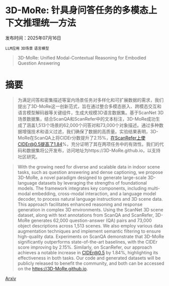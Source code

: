 # 3D-MoRe: 针具身问答任务的多模态上下文推理统一方法

发布时间：2025年07月16日

`LLM应用` `3D场景` `语言模型`

> 3D-MoRe: Unified Modal-Contextual Reasoning for Embodied Question Answering

# 摘要

> 为满足问答和密集描述等室内场景任务对多样化和可扩展数据的需求，我们提出了3D-MoRe这一创新范式，旨在通过整合多模态嵌入、跨模态交互和语言模型解码器等关键组件，生成大规模3D语言数据集。基于ScanNet 3D场景数据集，结合ScanQA和ScanRefer中的文本标注，3D-MoRe成功生成了涵盖1,513个场景的62,000个问答对和73,000个对象描述。通过多种数据增强技术和语义过滤，我们确保了数据的高质量。实验结果表明，3D-MoRe在ScanQA上将CIDEr分数提升了2.15%，在ScanRefer上使CIDEr@0.5提高了1.84%，充分证明了其在两项任务中的有效性。我们的代码和数据集将公开发布，访问地址为https://3D-MoRe.github.io，以支持社区研究。

> With the growing need for diverse and scalable data in indoor scene tasks, such as question answering and dense captioning, we propose 3D-MoRe, a novel paradigm designed to generate large-scale 3D-language datasets by leveraging the strengths of foundational models. The framework integrates key components, including multi-modal embedding, cross-modal interaction, and a language model decoder, to process natural language instructions and 3D scene data. This approach facilitates enhanced reasoning and response generation in complex 3D environments. Using the ScanNet 3D scene dataset, along with text annotations from ScanQA and ScanRefer, 3D-MoRe generates 62,000 question-answer (QA) pairs and 73,000 object descriptions across 1,513 scenes. We also employ various data augmentation techniques and implement semantic filtering to ensure high-quality data. Experiments on ScanQA demonstrate that 3D-MoRe significantly outperforms state-of-the-art baselines, with the CIDEr score improving by 2.15\%. Similarly, on ScanRefer, our approach achieves a notable increase in CIDEr@0.5 by 1.84\%, highlighting its effectiveness in both tasks. Our code and generated datasets will be publicly released to benefit the community, and both can be accessed on the https://3D-MoRe.github.io.

[Arxiv](https://arxiv.org/abs/2507.12026)
